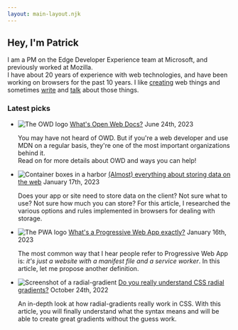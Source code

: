 ```yaml
---
layout: main-layout.njk
---
```

## Hey, I'm Patrick

I am a PM on the Edge Developer Experience team at Microsoft, and previously worked at Mozilla.\
I have about 20 years of experience with web technologies, and have been working on browsers for the past 10 years. I like <a href="lab">creating</a> web things and sometimes <a href="articles">write</a> and <a href="talks">talk</a> about those things.

### Latest picks

<ul class="entries">
  <li>
    <img src="/assets/owd.png" alt="The OWD logo" class="thumbnail">
    <a href="/articles/2023-06-24-open-web-docs">What's Open Web Docs?</a>
    <time datetime="2023-06-24">June 24th, 2023</time>
    <p>You may have not heard of OWD. But if you're a web developer and use MDN on a regular basis, they're one of the most important organizations behind it.<br>Read on for more details about OWD and ways you can help!</p>
  </li>
  <li>
    <img src="/assets/storage.jpg" alt="Container boxes in a harbor" class="thumbnail">
    <a href="/articles/2023-01-17-web-storage">(Almost) everything about storing data on the web</a>
    <time datetime="2023-01-17">January 17th, 2023</time>
    <p>Does your app or site need to store data on the client? Not sure what to use? Not sure how much you can store? For this article, I researched the various options and rules implemented in browsers for dealing with storage.</p>
  </li>
  <li>
    <img src="/assets/pwa-logo.png" alt="The PWA logo" class="thumbnail">
    <a href="/articles/2023-01-16-whats-a-pwa">What's a Progressive Web App exactly?</a>
    <time datetime="2023-01-16">January 16th, 2023</time>
    <p>The most common way that I hear people refer to Progressive Web App is: <em>it's just a website with a manifest file and a service worker</em>. In this article, let me propose another definition.</p>
  </li>
  <li>
    <img src="/assets/radial-gradient/ray-stops.png" alt="Screenshot of a radial-gradient" class="thumbnail">
    <a href="/articles/2022-10-24-do-you-really-understand-CSS-radial-gradients">Do you really understand CSS radial gradients?</a>
    <time datetime="2022-10-24">October 24th, 2022</time>
    <p>An in-depth look at how radial-gradients really work in CSS. With this article, you will finally understand what the syntax means and will be able to create great gradients without the guess work.</p>
  </li>
</ul>